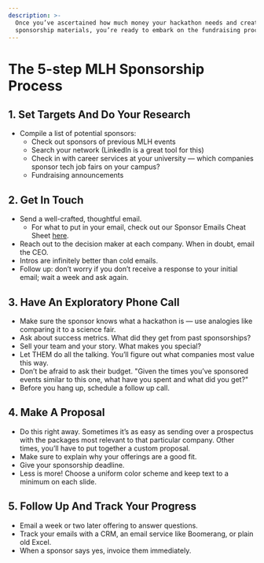 ```yaml
---
description: >-
  Once you’ve ascertained how much money your hackathon needs and created your
  sponsorship materials, you’re ready to embark on the fundraising process.
---
```


# The 5-step MLH Sponsorship Process

## 1. Set Targets And Do Your Research

* Compile a list of potential sponsors:
  * Check out sponsors of previous MLH events
  * Search your network \(LinkedIn is a great tool for this\)
  * Check in with career services at your university — which companies sponsor tech job fairs on your campus?
  * Fundraising announcements

## 2. Get In Touch

* Send a well-crafted, thoughtful email.
  * For what to put in your email, check out our Sponsor Emails Cheat Sheet [here](emailing-your-sponsors-cheat-sheet.md). 
* Reach out to the decision maker at each company. When in doubt, email the CEO.
* Intros are infinitely better than cold emails.
* Follow up: don’t worry if you don’t receive a response to your initial email; wait a week and ask again.

## 3. Have An Exploratory Phone Call

* Make sure the sponsor knows what a hackathon is — use analogies like comparing it to a science fair. 
* Ask about success metrics. What did they get from past sponsorships?
* Sell your team and your story. What makes you special?
* Let THEM do all the talking. You’ll figure out what companies most value this way.
* Don’t be afraid to ask their budget. "Given the times you’ve sponsored events similar to this one, what have you spent and what did you get?"
* Before you hang up, schedule a follow up call.

## 4. Make A Proposal

* Do this right away. Sometimes it’s as easy as sending over a prospectus with the packages most relevant to that particular company. Other times, you’ll have to put together a custom proposal.
* Make sure to explain why your offerings are a good fit.
* Give your sponsorship deadline.
* Less is more! Choose a uniform color scheme and keep text to a minimum on each slide.

## 5. Follow Up And Track Your Progress

* Email a week or two later offering to answer questions.
* Track your emails with a CRM, an email service like Boomerang, or plain old Excel.
* When a sponsor says yes, invoice them immediately.

